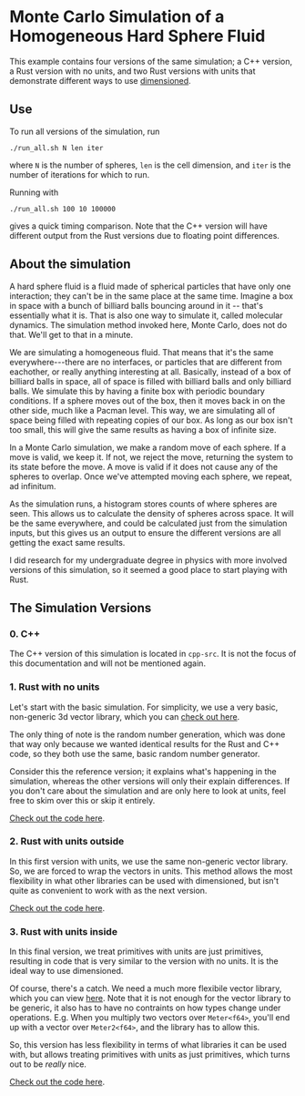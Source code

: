 # Monte Carlo Simulation of a Homogeneous Hard Sphere Fluid

This example contains four versions of the same simulation; a C++ version, a Rust version with no
units, and two Rust versions with units that demonstrate different ways to use
[dimensioned](https://github.com/paholg/dimensioned/).

## Use

To run all versions of the simulation, run

```
./run_all.sh N len iter
```

where `N` is the number of spheres, `len` is the cell dimension, and `iter` is the number of
iterations for which to run.

Running with

```
./run_all.sh 100 10 100000
```

gives a quick timing comparison. Note that the C++ version will have different output from
the Rust versions due to floating point differences.

## About the simulation

A hard sphere fluid is a fluid made of spherical particles that have only one interaction; they
can't be in the same place at the same time. Imagine a box in space with a bunch of billiard balls
bouncing around in it -- that's essentially what it is. That is also one way to simulate it, called
molecular dynamics. The simulation method invoked here, Monte Carlo, does not do that. We'll get to
that in a minute.

We are simulating a homogeneous fluid. That means that it's the same everywhere---there are no
interfaces, or particles that are different from eachother, or really anything interesting at
all. Basically, instead of a box of billiard balls in space, all of space is filled with billiard
balls and only billiard balls. We simulate this by having a finite box with periodic boundary
conditions. If a sphere moves out of the box, then it moves back in on the other side, much like a
Pacman level. This way, we are simulating all of space being filled with repeating copies of our
box. As long as our box isn't too small, this will give the same results as having a box of
infinite size.

In a Monte Carlo simulation, we make a random move of each sphere. If a move is valid, we keep
it. If not, we reject the move, returning the system to its state before the move. A move is valid
if it does not cause any of the spheres to overlap. Once we've attempted moving each sphere, we
repeat, ad infinitum.

As the simulation runs, a histogram stores counts of where spheres are seen. This allows us to
calculate the density of spheres across space. It will be the same everywhere, and could be
calculated just from the simulation inputs, but this gives us an output to ensure the different
versions are all getting the exact same results.

I did research for my undergraduate degree in physics with more involved versions of this
simulation, so it seemed a good place to start playing with Rust.

## The Simulation Versions

### 0. C++

The C++ version of this simulation is located in `cpp-src`. It is not the focus of this
documentation and will not be mentioned again.

### 1. Rust with no units

Let's start with the basic simulation. For simplicity, we use a very basic, non-generic 3d vector
library, which you can [check out here](src/vector3d.md).

The only thing of note is the random number generation, which was done that way only because we
wanted identical results for the Rust and C++ code, so they both use the same, basic random number
generator.

Consider this the reference version; it explains what's happening in the simulation, whereas the
other versions will only their explain differences. If you don't care about the simulation and are
only here to look at units, feel free to skim over this or skip it entirely.

[Check out the code here](src/no-units.md).

### 2. Rust with units outside

In this first version with units, we use the same non-generic vector library. So, we are forced to
wrap the vectors in units. This method allows the most flexibility in what other libraries can be
used with dimensioned, but isn't quite as convenient to work with as the next version.

[Check out the code here](src/units-outside.md).

### 3. Rust with units inside

In this final version, we treat primitives with units are just primitives, resulting in code that
is very similar to the version with no units. It is the ideal way to use dimensioned.

Of course, there's a catch. We need a much more flexibile vector library, which you can view
[here](src/vector3d_generic.md). Note that it is not enough for the vector library to be generic,
it also has to have no contraints on how types change under operations. E.g. When you multiply two
vectors over `Meter<f64>`, you'll end up with a vector over `Meter2<f64>`, and the library has to
allow this.

So, this version has less flexibility in terms of what libraries it can be used with, but allows
treating primitives with units as just primitives, which turns out to be *really* nice.

[Check out the code here](src/units-inside.md).
